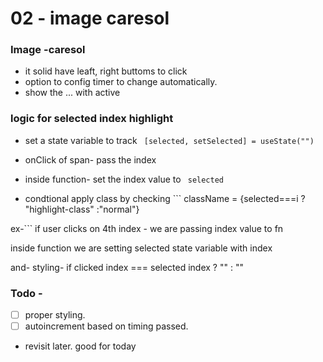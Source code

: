 # 02 - image caresol

### Image -caresol

- it solid have leaft, right buttoms to click
- option to config timer to change automatically.
- show the ... with active

### logic for selected index highlight

- set a state variable to track ` [selected, setSelected] = useState("")`

- onClick of span- pass the index

- inside function- set the index value to ` selected`

- condtional apply class by checking ``` className = {selected===i ? "highlight-class" :"normal"}

ex-``` if user clicks on 4th index - we are passing index value to fn

inside function we are setting selected state variable with index

and- styling- if clicked index === selected index ? "" : ""

### Todo -

- [ ] proper styling.
- [ ] autoincrement based on timing passed.

- revisit later. good for today
